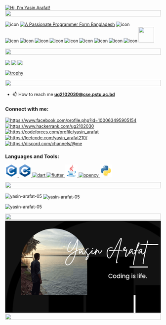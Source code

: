 
<a href="https://git.io/typing-svg"><img src="https://readme-typing-svg.herokuapp.com?font=Fira+Code&pause=1000&random=false&width=435&lines=Hi+,+I'm+Yasin+Arafat!" alt="Hi, I'm Yasin Arafat!" /></a>
<img src="https://i.imgur.com/dBaSKWF.gif" height="20" width="100%">

<div>
  <img src="https://techstack-generator.vercel.app/redux-icon.svg" alt="icon" width="50" height="50" />
  <a href="https://git.io/typing-svg"><img src="https://readme-typing-svg.herokuapp.com?font=Fira+Code&pause=1000&random=false&width=435&lines=A+Passionate+Coder+From+Bangladesh"alt="A Passionate Programmer Form Bangladesh" /></a>
  <img src="https://techstack-generator.vercel.app/eslint-icon.svg" alt="icon" width="50" height="50" />
  <br>
  
  <img src="https://techstack-generator.vercel.app/java-icon.svg" alt="icon" width="50" height="50" />
  <img src="https://techstack-generator.vercel.app/python-icon.svg" alt="icon" width="50" height="50" />
  <img src="https://techstack-generator.vercel.app/ts-icon.svg" alt="icon" width="50" height="50" />
  <img src="https://techstack-generator.vercel.app/react-icon.svg" alt="icon" width="50" height="50" />
  <img src="https://techstack-generator.vercel.app/mysql-icon.svg" alt="icon" width="50" height="50" />
  <img src="https://techstack-generator.vercel.app/prettier-icon.svg" alt="icon" width="50" height="50" />
  <img src="https://techstack-generator.vercel.app/restapi-icon.svg" alt="icon" width="50" height="50" />
  <img src="https://techstack-generator.vercel.app/graphql-icon.svg" alt="icon" width="50" height="50" />
  <img src="https://techstack-generator.vercel.app/webpack-icon.svg" alt="icon" width="50" height="50" />
  <img src="https://techstack-generator.vercel.app/js-icon.svg" width="50" height="50" />
</div>
<br>

<img src="https://i.imgur.com/dBaSKWF.gif" height="20" width="100%">


<!-- With Markdown Language -->

![](https://github-profile-summary-cards.vercel.app/api/cards/profile-details?username=yasin-arafat-05&theme=github_dark)
![](https://github-profile-summary-cards.vercel.app/api/cards/stats?username=yasin-arafat-05&theme=github_dark) ![](https://github-profile-summary-cards.vercel.app/api/cards/productive-time?username=yasin-arafat-05&theme=github_dark)


<!-- <img  alt="coding" width=400 src="https://user-images.githubusercontent.com/55389276/140866485-8fb1c876-9a8f-4d6a-98dc-08c4981eaf70.gif"> -->





[![trophy](https://github-profile-trophy.vercel.app/?username=yasin-arafat-05&theme=onedark)](https://github.com/ryo-ma/github-profile-trophy)

<img src="https://i.imgur.com/dBaSKWF.gif" height="20" width="100%">

- 📫 How to reach me **ug2102030@cse.pstu.ac.bd**



<!-- Connect with me facebook, and others -->

<h3 align="left">Connect with me:</h3>
<p align="left">
<a href="https://fb.com/https://www.facebook.com/profile.php?id=100063495905154" target="blank"><img align="center" src="https://raw.githubusercontent.com/rahuldkjain/github-profile-readme-generator/master/src/images/icons/Social/facebook.svg" alt="https://www.facebook.com/profile.php?id=100063495905154" height="30" width="40" /></a>
<a href="https://www.hackerrank.com/https://www.hackerrank.com/ug2102030" target="blank"><img align="center" src="https://raw.githubusercontent.com/rahuldkjain/github-profile-readme-generator/master/src/images/icons/Social/hackerrank.svg" alt="https://www.hackerrank.com/ug2102030" height="30" width="40" /></a>
<a href="https://codeforces.com/profile/https://codeforces.com/profile/yasin_arafat" target="blank"><img align="center" src="https://raw.githubusercontent.com/rahuldkjain/github-profile-readme-generator/master/src/images/icons/Social/codeforces.svg" alt="https://codeforces.com/profile/yasin_arafat" height="30" width="40" /></a>
<a href="https://www.leetcode.com/https://leetcode.com/yasin_arafat210/" target="blank"><img align="center" src="https://raw.githubusercontent.com/rahuldkjain/github-profile-readme-generator/master/src/images/icons/Social/leet-code.svg" alt="https://leetcode.com/yasin_arafat210/" height="30" width="40" /></a>
<a href="https://discord.gg/https://discord.com/channels/@me" target="blank"><img align="center" src="https://raw.githubusercontent.com/rahuldkjain/github-profile-readme-generator/master/src/images/icons/Social/discord.svg" alt="https://discord.com/channels/@me" height="30" width="40" /></a>
</p>


<!-- Language and Tools -->


<h3 align="left">Languages and Tools:</h3>
<p align="left"> <a href="https://www.cprogramming.com/" target="_blank" rel="noreferrer"> <img src="https://raw.githubusercontent.com/devicons/devicon/master/icons/c/c-original.svg" alt="c" width="40" height="40"/> </a> <a href="https://www.w3schools.com/cpp/" target="_blank" rel="noreferrer"> <img src="https://raw.githubusercontent.com/devicons/devicon/master/icons/cplusplus/cplusplus-original.svg" alt="cplusplus" width="40" height="40"/> </a> <a href="https://dart.dev" target="_blank" rel="noreferrer"> <img src="https://www.vectorlogo.zone/logos/dartlang/dartlang-icon.svg" alt="dart" width="40" height="40"/> </a> <a href="https://flutter.dev" target="_blank" rel="noreferrer"> <img src="https://www.vectorlogo.zone/logos/flutterio/flutterio-icon.svg" alt="flutter" width="40" height="40"/> </a> <a href="https://www.java.com" target="_blank" rel="noreferrer"> <img src="https://raw.githubusercontent.com/devicons/devicon/master/icons/java/java-original.svg" alt="java" width="40" height="40"/> </a> <a href="https://opencv.org/" target="_blank" rel="noreferrer"> <img src="https://www.vectorlogo.zone/logos/opencv/opencv-icon.svg" alt="opencv" width="40" height="40"/> </a> <a href="https://www.python.org" target="_blank" rel="noreferrer"> <img src="https://raw.githubusercontent.com/devicons/devicon/master/icons/python/python-original.svg" alt="python" width="40" height="40"/> </a> </p>

<img src="https://i.imgur.com/dBaSKWF.gif" height="20" width="100%">

<!-- Last Three Image -->


<p><img align="left" src="https://github-readme-stats.vercel.app/api/top-langs?username=yasin-arafat-05&show_icons=true&locale=en&layout=compact&theme=github_dark" alt="yasin-arafat-05" /></p>


<p>&nbsp;<img align="center" src="https://github-readme-stats.vercel.app/api?username=yasin-arafat-05&show_icons=true&locale=en&theme=github_dark" alt="yasin-arafat-05" /></p>

<p><img align="center" src="https://github-readme-streak-stats.herokuapp.com/?user=yasin-arafat-05&&theme=github_dark" alt="yasin-arafat-05" /></p>

<img src="https://i.imgur.com/dBaSKWF.gif" height="20" width="100%">
<img  alt="coding" width=1000 src="Capture.PNG">
<img src="https://i.imgur.com/dBaSKWF.gif" height="20" width="100%">
